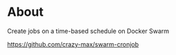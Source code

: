 # About
Create jobs on a time-based schedule on Docker Swarm

https://github.com/crazy-max/swarm-cronjob
